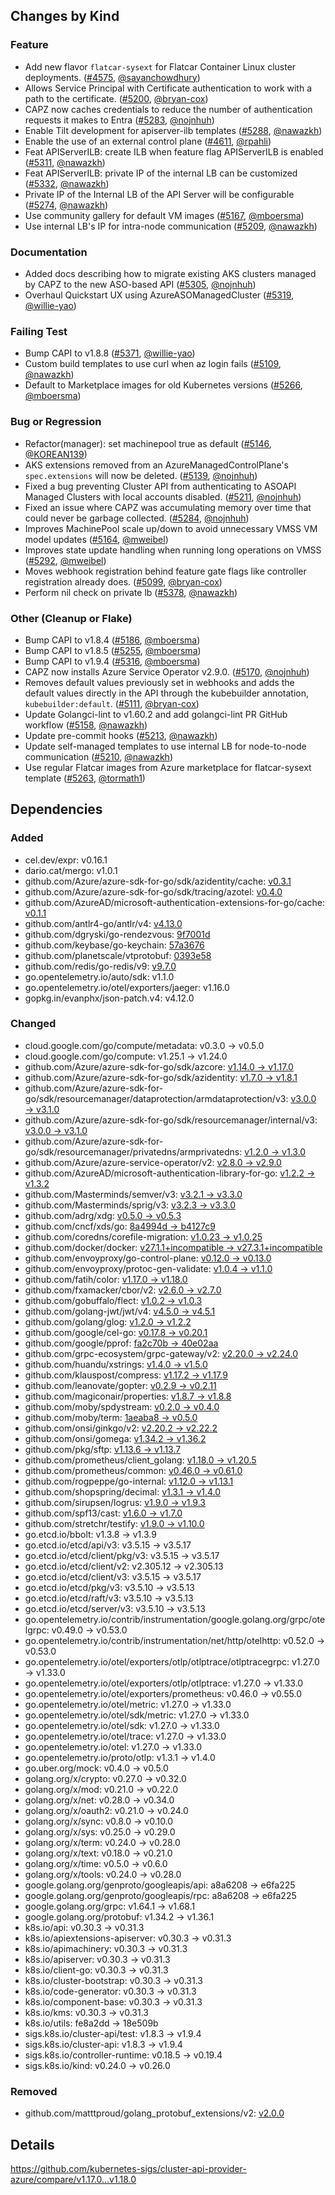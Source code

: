 ## Changes by Kind

### Feature

- Add new flavor `flatcar-sysext` for Flatcar Container Linux cluster deployments. ([#4575](https://github.com/kubernetes-sigs/cluster-api-provider-azure/pull/4575), [@sayanchowdhury](https://github.com/sayanchowdhury))
- Allows Service Principal with Certificate authentication to work with a path to the certificate. ([#5200](https://github.com/kubernetes-sigs/cluster-api-provider-azure/pull/5200), [@bryan-cox](https://github.com/bryan-cox))
- CAPZ now caches credentials to reduce the number of authentication requests it makes to Entra ([#5283](https://github.com/kubernetes-sigs/cluster-api-provider-azure/pull/5283), [@nojnhuh](https://github.com/nojnhuh))
- Enable Tilt development for apiserver-ilb templates ([#5288](https://github.com/kubernetes-sigs/cluster-api-provider-azure/pull/5288), [@nawazkh](https://github.com/nawazkh))
- Enable the use of an external control plane ([#4611](https://github.com/kubernetes-sigs/cluster-api-provider-azure/pull/4611), [@rpahli](https://github.com/rpahli))
- Feat APIServerILB: create ILB when feature flag APIServerILB is enabled ([#5311](https://github.com/kubernetes-sigs/cluster-api-provider-azure/pull/5311), [@nawazkh](https://github.com/nawazkh))
- Feat APIServerILB: private IP of the internal LB can be customized ([#5332](https://github.com/kubernetes-sigs/cluster-api-provider-azure/pull/5332), [@nawazkh](https://github.com/nawazkh))
- Private IP of the Internal LB of the API Server will be configurable ([#5274](https://github.com/kubernetes-sigs/cluster-api-provider-azure/pull/5274), [@nawazkh](https://github.com/nawazkh))
- Use community gallery for default VM images ([#5167](https://github.com/kubernetes-sigs/cluster-api-provider-azure/pull/5167), [@mboersma](https://github.com/mboersma))
- Use internal LB's IP for intra-node communication ([#5209](https://github.com/kubernetes-sigs/cluster-api-provider-azure/pull/5209), [@nawazkh](https://github.com/nawazkh))

### Documentation

- Added docs describing how to migrate existing AKS clusters managed by CAPZ to the new ASO-based API ([#5305](https://github.com/kubernetes-sigs/cluster-api-provider-azure/pull/5305), [@nojnhuh](https://github.com/nojnhuh))
- Overhaul Quickstart UX using AzureASOManagedCluster ([#5319](https://github.com/kubernetes-sigs/cluster-api-provider-azure/pull/5319), [@willie-yao](https://github.com/willie-yao))

### Failing Test

- Bump CAPI to v1.8.8 ([#5371](https://github.com/kubernetes-sigs/cluster-api-provider-azure/pull/5371), [@willie-yao](https://github.com/willie-yao))
- Custom build templates to use curl when az login fails ([#5109](https://github.com/kubernetes-sigs/cluster-api-provider-azure/pull/5109), [@nawazkh](https://github.com/nawazkh))
- Default to Marketplace images for old Kubernetes versions ([#5266](https://github.com/kubernetes-sigs/cluster-api-provider-azure/pull/5266), [@mboersma](https://github.com/mboersma))

### Bug or Regression

- Refactor(manager): set machinepool true as default ([#5146](https://github.com/kubernetes-sigs/cluster-api-provider-azure/pull/5146), [@KOREAN139](https://github.com/KOREAN139))
- AKS extensions removed from an AzureManagedControlPlane's `spec.extensions` will now be deleted. ([#5139](https://github.com/kubernetes-sigs/cluster-api-provider-azure/pull/5139), [@nojnhuh](https://github.com/nojnhuh))
- Fixed a bug preventing Cluster API from authenticating to ASOAPI Managed Clusters with local accounts disabled. ([#5211](https://github.com/kubernetes-sigs/cluster-api-provider-azure/pull/5211), [@nojnhuh](https://github.com/nojnhuh))
- Fixed an issue where CAPZ was accumulating memory over time that could never be garbage collected. ([#5284](https://github.com/kubernetes-sigs/cluster-api-provider-azure/pull/5284), [@nojnhuh](https://github.com/nojnhuh))
- Improves MachinePool scale up/down to avoid unnecessary VMSS VM model updates ([#5164](https://github.com/kubernetes-sigs/cluster-api-provider-azure/pull/5164), [@mweibel](https://github.com/mweibel))
- Improves state update handling when running long operations on VMSS ([#5292](https://github.com/kubernetes-sigs/cluster-api-provider-azure/pull/5292), [@mweibel](https://github.com/mweibel))
- Moves webhook registration behind feature gate flags like controller registration already does. ([#5099](https://github.com/kubernetes-sigs/cluster-api-provider-azure/pull/5099), [@bryan-cox](https://github.com/bryan-cox))
- Perform nil check on private lb ([#5378](https://github.com/kubernetes-sigs/cluster-api-provider-azure/pull/5378), [@nawazkh](https://github.com/nawazkh))

### Other (Cleanup or Flake)

- Bump CAPI to v1.8.4 ([#5186](https://github.com/kubernetes-sigs/cluster-api-provider-azure/pull/5186), [@mboersma](https://github.com/mboersma))
- Bump CAPI to v1.8.5 ([#5255](https://github.com/kubernetes-sigs/cluster-api-provider-azure/pull/5255), [@mboersma](https://github.com/mboersma))
- Bump CAPI to v1.9.4 ([#5316](https://github.com/kubernetes-sigs/cluster-api-provider-azure/pull/5316), [@mboersma](https://github.com/mboersma))
- CAPZ now installs Azure Service Operator v2.9.0. ([#5170](https://github.com/kubernetes-sigs/cluster-api-provider-azure/pull/5170), [@nojnhuh](https://github.com/nojnhuh))
- Removes default values previously set in webhooks and adds the default values directly in the API through the kubebuilder annotation, `kubebuilder:default`. ([#5111](https://github.com/kubernetes-sigs/cluster-api-provider-azure/pull/5111), [@bryan-cox](https://github.com/bryan-cox))
- Update Golangci-lint to v1.60.2 and add golangci-lint PR GitHub workflow ([#5158](https://github.com/kubernetes-sigs/cluster-api-provider-azure/pull/5158), [@nawazkh](https://github.com/nawazkh))
- Update pre-commit hooks ([#5213](https://github.com/kubernetes-sigs/cluster-api-provider-azure/pull/5213), [@nawazkh](https://github.com/nawazkh))
- Update self-managed templates to use internal LB for node-to-node communication ([#5210](https://github.com/kubernetes-sigs/cluster-api-provider-azure/pull/5210), [@nawazkh](https://github.com/nawazkh))
- Use regular Flatcar images from Azure marketplace for flatcar-sysext template ([#5263](https://github.com/kubernetes-sigs/cluster-api-provider-azure/pull/5263), [@tormath1](https://github.com/tormath1))

## Dependencies

### Added
- cel.dev/expr: v0.16.1
- dario.cat/mergo: v1.0.1
- github.com/Azure/azure-sdk-for-go/sdk/azidentity/cache: [v0.3.1](https://github.com/Azure/azure-sdk-for-go/tree/sdk/azidentity/cache/v0.3.1)
- github.com/Azure/azure-sdk-for-go/sdk/tracing/azotel: [v0.4.0](https://github.com/Azure/azure-sdk-for-go/tree/sdk/tracing/azotel/v0.4.0)
- github.com/AzureAD/microsoft-authentication-extensions-for-go/cache: [v0.1.1](https://github.com/AzureAD/microsoft-authentication-extensions-for-go/tree/cache/v0.1.1)
- github.com/antlr4-go/antlr/v4: [v4.13.0](https://github.com/antlr4-go/antlr/tree/v4.13.0)
- github.com/dgryski/go-rendezvous: [9f7001d](https://github.com/dgryski/go-rendezvous/tree/9f7001d)
- github.com/keybase/go-keychain: [57a3676](https://github.com/keybase/go-keychain/tree/57a3676)
- github.com/planetscale/vtprotobuf: [0393e58](https://github.com/planetscale/vtprotobuf/tree/0393e58)
- github.com/redis/go-redis/v9: [v9.7.0](https://github.com/redis/go-redis/tree/v9.7.0)
- go.opentelemetry.io/auto/sdk: v1.1.0
- go.opentelemetry.io/otel/exporters/jaeger: v1.16.0
- gopkg.in/evanphx/json-patch.v4: v4.12.0

### Changed
- cloud.google.com/go/compute/metadata: v0.3.0 → v0.5.0
- cloud.google.com/go/compute: v1.25.1 → v1.24.0
- github.com/Azure/azure-sdk-for-go/sdk/azcore: [v1.14.0 → v1.17.0](https://github.com/Azure/azure-sdk-for-go/compare/sdk/azcore/v1.14.0...sdk/azcore/v1.17.0)
- github.com/Azure/azure-sdk-for-go/sdk/azidentity: [v1.7.0 → v1.8.1](https://github.com/Azure/azure-sdk-for-go/compare/sdk/azidentity/v1.7.0...sdk/azidentity/v1.8.1)
- github.com/Azure/azure-sdk-for-go/sdk/resourcemanager/dataprotection/armdataprotection/v3: [v3.0.0 → v3.1.0](https://github.com/Azure/azure-sdk-for-go/compare/sdk/resourcemanager/dataprotection/armdataprotection/v3/v3.0.0...sdk/resourcemanager/dataprotection/armdataprotection/v3/v3.1.0)
- github.com/Azure/azure-sdk-for-go/sdk/resourcemanager/internal/v3: [v3.0.0 → v3.1.0](https://github.com/Azure/azure-sdk-for-go/compare/sdk/resourcemanager/internal/v3/v3.0.0...sdk/resourcemanager/internal/v3/v3.1.0)
- github.com/Azure/azure-sdk-for-go/sdk/resourcemanager/privatedns/armprivatedns: [v1.2.0 → v1.3.0](https://github.com/Azure/azure-sdk-for-go/compare/sdk/resourcemanager/privatedns/armprivatedns/v1.2.0...sdk/resourcemanager/privatedns/armprivatedns/v1.3.0)
- github.com/Azure/azure-service-operator/v2: [v2.8.0 → v2.9.0](https://github.com/Azure/azure-service-operator/compare/v2.8.0...v2.9.0)
- github.com/AzureAD/microsoft-authentication-library-for-go: [v1.2.2 → v1.3.2](https://github.com/AzureAD/microsoft-authentication-library-for-go/compare/v1.2.2...v1.3.2)
- github.com/Masterminds/semver/v3: [v3.2.1 → v3.3.0](https://github.com/Masterminds/semver/compare/v3.2.1...v3.3.0)
- github.com/Masterminds/sprig/v3: [v3.2.3 → v3.3.0](https://github.com/Masterminds/sprig/compare/v3.2.3...v3.3.0)
- github.com/adrg/xdg: [v0.5.0 → v0.5.3](https://github.com/adrg/xdg/compare/v0.5.0...v0.5.3)
- github.com/cncf/xds/go: [8a4994d → b4127c9](https://github.com/cncf/xds/compare/8a4994d...b4127c9)
- github.com/coredns/corefile-migration: [v1.0.23 → v1.0.25](https://github.com/coredns/corefile-migration/compare/v1.0.23...v1.0.25)
- github.com/docker/docker: [v27.1.1+incompatible → v27.3.1+incompatible](https://github.com/docker/docker/compare/v27.1.1...v27.3.1)
- github.com/envoyproxy/go-control-plane: [v0.12.0 → v0.13.0](https://github.com/envoyproxy/go-control-plane/compare/v0.12.0...v0.13.0)
- github.com/envoyproxy/protoc-gen-validate: [v1.0.4 → v1.1.0](https://github.com/envoyproxy/protoc-gen-validate/compare/v1.0.4...v1.1.0)
- github.com/fatih/color: [v1.17.0 → v1.18.0](https://github.com/fatih/color/compare/v1.17.0...v1.18.0)
- github.com/fxamacker/cbor/v2: [v2.6.0 → v2.7.0](https://github.com/fxamacker/cbor/compare/v2.6.0...v2.7.0)
- github.com/gobuffalo/flect: [v1.0.2 → v1.0.3](https://github.com/gobuffalo/flect/compare/v1.0.2...v1.0.3)
- github.com/golang-jwt/jwt/v4: [v4.5.0 → v4.5.1](https://github.com/golang-jwt/jwt/compare/v4.5.0...v4.5.1)
- github.com/golang/glog: [v1.2.0 → v1.2.2](https://github.com/golang/glog/compare/v1.2.0...v1.2.2)
- github.com/google/cel-go: [v0.17.8 → v0.20.1](https://github.com/google/cel-go/compare/v0.17.8...v0.20.1)
- github.com/google/pprof: [fa2c70b → 40e02aa](https://github.com/google/pprof/compare/fa2c70b...40e02aa)
- github.com/grpc-ecosystem/grpc-gateway/v2: [v2.20.0 → v2.24.0](https://github.com/grpc-ecosystem/grpc-gateway/compare/v2.20.0...v2.24.0)
- github.com/huandu/xstrings: [v1.4.0 → v1.5.0](https://github.com/huandu/xstrings/compare/v1.4.0...v1.5.0)
- github.com/klauspost/compress: [v1.17.2 → v1.17.9](https://github.com/klauspost/compress/compare/v1.17.2...v1.17.9)
- github.com/leanovate/gopter: [v0.2.9 → v0.2.11](https://github.com/leanovate/gopter/compare/v0.2.9...v0.2.11)
- github.com/magiconair/properties: [v1.8.7 → v1.8.8](https://github.com/magiconair/properties/compare/v1.8.7...v1.8.8)
- github.com/moby/spdystream: [v0.2.0 → v0.4.0](https://github.com/moby/spdystream/compare/v0.2.0...v0.4.0)
- github.com/moby/term: [1aeaba8 → v0.5.0](https://github.com/moby/term/compare/1aeaba8...v0.5.0)
- github.com/onsi/ginkgo/v2: [v2.20.2 → v2.22.2](https://github.com/onsi/ginkgo/compare/v2.20.2...v2.22.2)
- github.com/onsi/gomega: [v1.34.2 → v1.36.2](https://github.com/onsi/gomega/compare/v1.34.2...v1.36.2)
- github.com/pkg/sftp: [v1.13.6 → v1.13.7](https://github.com/pkg/sftp/compare/v1.13.6...v1.13.7)
- github.com/prometheus/client_golang: [v1.18.0 → v1.20.5](https://github.com/prometheus/client_golang/compare/v1.18.0...v1.20.5)
- github.com/prometheus/common: [v0.46.0 → v0.61.0](https://github.com/prometheus/common/compare/v0.46.0...v0.61.0)
- github.com/rogpeppe/go-internal: [v1.12.0 → v1.13.1](https://github.com/rogpeppe/go-internal/compare/v1.12.0...v1.13.1)
- github.com/shopspring/decimal: [v1.3.1 → v1.4.0](https://github.com/shopspring/decimal/compare/v1.3.1...v1.4.0)
- github.com/sirupsen/logrus: [v1.9.0 → v1.9.3](https://github.com/sirupsen/logrus/compare/v1.9.0...v1.9.3)
- github.com/spf13/cast: [v1.6.0 → v1.7.0](https://github.com/spf13/cast/compare/v1.6.0...v1.7.0)
- github.com/stretchr/testify: [v1.9.0 → v1.10.0](https://github.com/stretchr/testify/compare/v1.9.0...v1.10.0)
- go.etcd.io/bbolt: v1.3.8 → v1.3.9
- go.etcd.io/etcd/api/v3: v3.5.15 → v3.5.17
- go.etcd.io/etcd/client/pkg/v3: v3.5.15 → v3.5.17
- go.etcd.io/etcd/client/v2: v2.305.12 → v2.305.13
- go.etcd.io/etcd/client/v3: v3.5.15 → v3.5.17
- go.etcd.io/etcd/pkg/v3: v3.5.10 → v3.5.13
- go.etcd.io/etcd/raft/v3: v3.5.10 → v3.5.13
- go.etcd.io/etcd/server/v3: v3.5.10 → v3.5.13
- go.opentelemetry.io/contrib/instrumentation/google.golang.org/grpc/otelgrpc: v0.49.0 → v0.53.0
- go.opentelemetry.io/contrib/instrumentation/net/http/otelhttp: v0.52.0 → v0.53.0
- go.opentelemetry.io/otel/exporters/otlp/otlptrace/otlptracegrpc: v1.27.0 → v1.33.0
- go.opentelemetry.io/otel/exporters/otlp/otlptrace: v1.27.0 → v1.33.0
- go.opentelemetry.io/otel/exporters/prometheus: v0.46.0 → v0.55.0
- go.opentelemetry.io/otel/metric: v1.27.0 → v1.33.0
- go.opentelemetry.io/otel/sdk/metric: v1.27.0 → v1.33.0
- go.opentelemetry.io/otel/sdk: v1.27.0 → v1.33.0
- go.opentelemetry.io/otel/trace: v1.27.0 → v1.33.0
- go.opentelemetry.io/otel: v1.27.0 → v1.33.0
- go.opentelemetry.io/proto/otlp: v1.3.1 → v1.4.0
- go.uber.org/mock: v0.4.0 → v0.5.0
- golang.org/x/crypto: v0.27.0 → v0.32.0
- golang.org/x/mod: v0.21.0 → v0.22.0
- golang.org/x/net: v0.28.0 → v0.34.0
- golang.org/x/oauth2: v0.21.0 → v0.24.0
- golang.org/x/sync: v0.8.0 → v0.10.0
- golang.org/x/sys: v0.25.0 → v0.29.0
- golang.org/x/term: v0.24.0 → v0.28.0
- golang.org/x/text: v0.18.0 → v0.21.0
- golang.org/x/time: v0.5.0 → v0.6.0
- golang.org/x/tools: v0.24.0 → v0.28.0
- google.golang.org/genproto/googleapis/api: a8a6208 → e6fa225
- google.golang.org/genproto/googleapis/rpc: a8a6208 → e6fa225
- google.golang.org/grpc: v1.64.1 → v1.68.1
- google.golang.org/protobuf: v1.34.2 → v1.36.1
- k8s.io/api: v0.30.3 → v0.31.3
- k8s.io/apiextensions-apiserver: v0.30.3 → v0.31.3
- k8s.io/apimachinery: v0.30.3 → v0.31.3
- k8s.io/apiserver: v0.30.3 → v0.31.3
- k8s.io/client-go: v0.30.3 → v0.31.3
- k8s.io/cluster-bootstrap: v0.30.3 → v0.31.3
- k8s.io/code-generator: v0.30.3 → v0.31.3
- k8s.io/component-base: v0.30.3 → v0.31.3
- k8s.io/kms: v0.30.3 → v0.31.3
- k8s.io/utils: fe8a2dd → 18e509b
- sigs.k8s.io/cluster-api/test: v1.8.3 → v1.9.4
- sigs.k8s.io/cluster-api: v1.8.3 → v1.9.4
- sigs.k8s.io/controller-runtime: v0.18.5 → v0.19.4
- sigs.k8s.io/kind: v0.24.0 → v0.26.0

### Removed
- github.com/matttproud/golang_protobuf_extensions/v2: [v2.0.0](https://github.com/matttproud/golang_protobuf_extensions/tree/v2.0.0)

## Details
<!-- markdown-link-check-disable-next-line -->
https://github.com/kubernetes-sigs/cluster-api-provider-azure/compare/v1.17.0...v1.18.0
